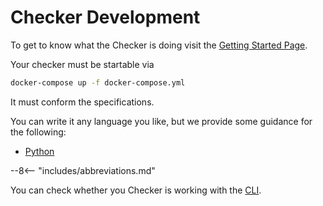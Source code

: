 # Checker Development

To get to know what the Checker is doing visit the [Getting Started Page](getting-started.md).

Your checker must be startable via
```bash
docker-compose up -f docker-compose.yml
```

It must conform the specifications.

You can write it any language you like, but we provide some guidance for the following: 

 - [Python](checker-python.md)

--8<-- "includes/abbreviations.md"


You can check whether you Checker is working with the [CLI](https://github.com/enowars/enochecker_cli).